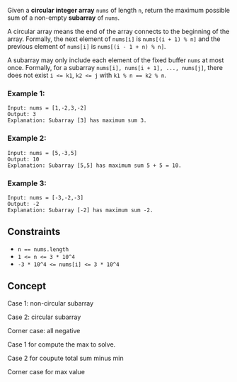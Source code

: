 Given a **circular integer array** `nums` of length `n`, return the maximum possible sum of a non-empty **subarray** of `nums`.

A circular array means the end of the array connects to the beginning of the array. Formally, the next element of `nums[i]` is `nums[(i + 1) % n]` and the previous element of `nums[i]` is `nums[(i - 1 + n) % n]`.

A subarray may only include each element of the fixed buffer `nums` at most once. Formally, for a subarray `nums[i], nums[i + 1], ..., nums[j]`, there does not exist `i <= k1`, `k2 <= j` with `k1 % n == k2 % n`.

 

### Example 1:
```plaintext
Input: nums = [1,-2,3,-2]
Output: 3
Explanation: Subarray [3] has maximum sum 3.
```
### Example 2:
```plaintext
Input: nums = [5,-3,5]
Output: 10
Explanation: Subarray [5,5] has maximum sum 5 + 5 = 10.
```
### Example 3:
```plaintext
Input: nums = [-3,-2,-3]
Output: -2
Explanation: Subarray [-2] has maximum sum -2.
 ```

## Constraints

- `n == nums.length`
- `1 <= n <= 3 * 10^4`
- `-3 * 10^4 <= nums[i] <= 3 * 10^4`

## Concept
Case 1: non-circular subarray

Case 2: circular subarray

Corner case: all negative

Case 1 for compute the max to solve.

Case 2 for coupute total sum minus min

Corner case for max value
